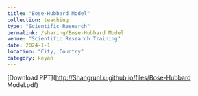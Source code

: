 ```yaml
---
title: "Bose-Hubbard Model"
collection: teaching
type: "Scientific Research"
permalink: /sharing/Bose-Hubbard Model
venue: "Scientific Research Training"
date: 2024-1-1
location: "City, Country"
category: keyan
---
```


[Download PPT](http://ShangrunLu.github.io/files/Bose-Hubbard Model.pdf)
